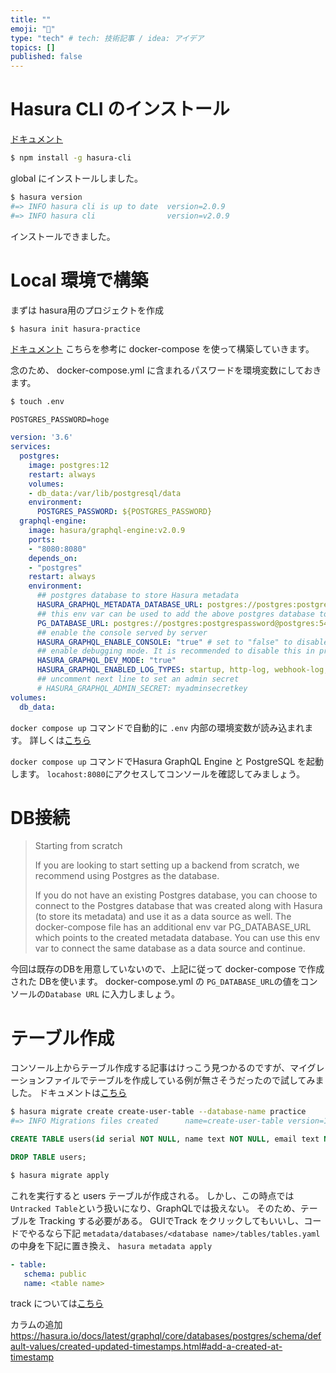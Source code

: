 ```yaml
---
title: ""
emoji: "🐥"
type: "tech" # tech: 技術記事 / idea: アイデア
topics: []
published: false
---
```

# Hasura CLI のインストール
[ドキュメント](https://hasura.io/docs/latest/graphql/core/hasura-cli/index.html#installation)
```bash
$ npm install -g hasura-cli
```
global にインストールしました。
```bash
$ hasura version
#=> INFO hasura cli is up to date  version=2.0.9
#=> INFO hasura cli                version=v2.0.9
```
インストールできました。

# Local 環境で構築
まずは hasura用のプロジェクトを作成
```bash
$ hasura init hasura-practice
```
[ドキュメント](https://hasura.io/docs/latest/graphql/core/getting-started/docker-simple.html#docker-simple)
こちらを参考に docker-compose を使って構築していきます。

念のため、 docker-compose.yml に含まれるパスワードを環境変数にしておきます。
```bash
$ touch .env
```
```env
POSTGRES_PASSWORD=hoge
```
```yml
version: '3.6'
services:
  postgres:
    image: postgres:12
    restart: always
    volumes:
    - db_data:/var/lib/postgresql/data
    environment:
      POSTGRES_PASSWORD: ${POSTGRES_PASSWORD}
  graphql-engine:
    image: hasura/graphql-engine:v2.0.9
    ports:
    - "8080:8080"
    depends_on:
    - "postgres"
    restart: always
    environment:
      ## postgres database to store Hasura metadata
      HASURA_GRAPHQL_METADATA_DATABASE_URL: postgres://postgres:postgrespassword@postgres:5432/postgres
      ## this env var can be used to add the above postgres database to Hasura as a data source. this can be removed/updated based on your needs
      PG_DATABASE_URL: postgres://postgres:postgrespassword@postgres:5432/postgres
      ## enable the console served by server
      HASURA_GRAPHQL_ENABLE_CONSOLE: "true" # set to "false" to disable console
      ## enable debugging mode. It is recommended to disable this in production
      HASURA_GRAPHQL_DEV_MODE: "true"
      HASURA_GRAPHQL_ENABLED_LOG_TYPES: startup, http-log, webhook-log, websocket-log, query-log
      ## uncomment next line to set an admin secret
      # HASURA_GRAPHQL_ADMIN_SECRET: myadminsecretkey
volumes:
  db_data:
```

`docker compose up` コマンドで自動的に `.env` 内部の環境変数が読み込まれます。
詳しくは[こちら](https://docs.docker.com/compose/environment-variables/)

`docker compose up` コマンドでHasura GraphQL Engine と PostgreSQL を起動します。
`locahost:8080`にアクセスしてコンソールを確認してみましょう。

# DB接続
> Starting from scratch<br>
> 
> If you are looking to start setting up a backend from scratch, we recommend using Postgres as the database.<br>
> 
> If you do not have an existing Postgres database, you can choose to connect to the Postgres database that was created along with Hasura (to store its metadata) and use it as a data source as well. The docker-compose file has an additional env var PG_DATABASE_URL which points to the created metadata database. You can use this env var to connect the same database as a data source and continue.

今回は既存のDBを用意していないので、上記に従って docker-compose で作成された DBを使います。
docker-compose.yml の `PG_DATABASE_URL`の値をコンソールの`Database URL` に入力しましょう。


# テーブル作成
コンソール上からテーブル作成する記事はけっこう見つかるのですが、マイグレーションファイルでテーブルを作成している例が無さそうだったので試してみました。
ドキュメントは[こちら](https://hasura.io/docs/latest/graphql/core/databases/postgres/schema/tables.html#create-tables)

```bash
$ hasura migrate create create-user-table --database-name practice
#=> INFO Migrations files created      name=create-user-table version=1632936961196
```
```up.sql
CREATE TABLE users(id serial NOT NULL, name text NOT NULL, email text NOT NULL, PRIMARY KEY (id));
```
```down.sql
DROP TABLE users;
```

```bash
$ hasura migrate apply
```
これを実行すると users テーブルが作成される。
しかし、この時点では`Untracked Table`という扱いになり、GraphQLでは扱えない。
そのため、テーブルを Tracking する必要がある。
GUIでTrack をクリックしてもいいし、コードでやるなら下記
`metadata/databases/<database name>/tables/tables.yaml`の中身を下記に置き換え、 `hasura metadata apply`
```yaml
- table:
   schema: public
   name: <table name>
```
track については[こちら](https://hasura.io/docs/latest/graphql/core/databases/postgres/schema/using-existing-database.html#step-1-track-tables-views)

カラムの追加
https://hasura.io/docs/latest/graphql/core/databases/postgres/schema/default-values/created-updated-timestamps.html#add-a-created-at-timestamp
